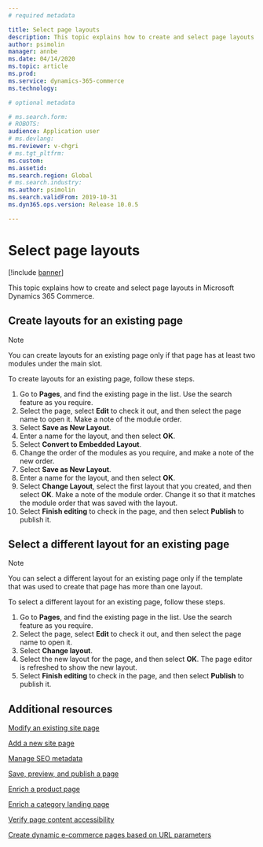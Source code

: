 ```yaml
---
# required metadata

title: Select page layouts
description: This topic explains how to create and select page layouts in Microsoft Dynamics 365 Commerce.
author: psimolin
manager: annbe
ms.date: 04/14/2020
ms.topic: article
ms.prod: 
ms.service: dynamics-365-commerce
ms.technology: 

# optional metadata

# ms.search.form: 
# ROBOTS: 
audience: Application user
# ms.devlang: 
ms.reviewer: v-chgri
# ms.tgt_pltfrm: 
ms.custom: 
ms.assetid: 
ms.search.region: Global
# ms.search.industry: 
ms.author: psimolin
ms.search.validFrom: 2019-10-31
ms.dyn365.ops.version: Release 10.0.5

---
```


# Select page layouts


[!include [banner](includes/banner.md)]

This topic explains how to create and select page layouts in Microsoft Dynamics 365 Commerce.

## Create layouts for an existing page

> [!NOTE]
> You can create layouts for an existing page only if that page has at least two modules under the main slot.

To create layouts for an existing page, follow these steps.

1. Go to **Pages**, and find the existing page in the list. Use the search feature as you require.
1. Select the page, select **Edit** to check it out, and then select the page name to open it. Make a note of the module order.
1. Select **Save as New Layout**.
1. Enter a name for the layout, and then select **OK**.
1. Select **Convert to Embedded Layout**.
1. Change the order of the modules as you require, and make a note of the new order.
1. Select **Save as New Layout**.
1. Enter a name for the layout, and then select **OK**.
1. Select **Change Layout**, select the first layout that you created, and then select **OK**. Make a note of the module order. Change it so that it matches the module order that was saved with the layout.
1. Select **Finish editing** to check in the page, and then select **Publish** to publish it. 

## Select a different layout for an existing page

> [!NOTE]
> You can select a different layout for an existing page only if the template that was used to create that page has more than one layout.

To select a different layout for an existing page, follow these steps.

1. Go to **Pages**, and find the existing page in the list. Use the search feature as you require.
1. Select the page, select **Edit** to check it out, and then select the page name to open it.
1. Select **Change layout**.
1. Select the new layout for the page, and then select **OK**. The page editor is refreshed to show the new layout.
1. Select **Finish editing** to check in the page, and then select **Publish** to publish it.

## Additional resources

[Modify an existing site page](modify-existing-page.md)

[Add a new site page](add-new-page.md)

[Manage SEO metadata](manage-seo-metadata.md)

[Save, preview, and publish a page](save-preview-publish-page.md)

[Enrich a product page](enrich-product-page.md)

[Enrich a category landing page](enrich-category-page.md)

[Verify page content accessibility](verify-accessibility.md)

[Create dynamic e-commerce pages based on URL parameters](create-dynamic-pages.md)

